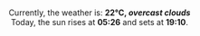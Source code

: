 <p  align="center"><br/>Currently, the weather is: <b> 22°C, <i>overcast clouds</i></b></br>Today, the sun rises at <b>05:26</b> and sets at <b>19:10</b>.</p>